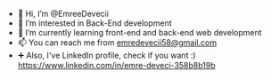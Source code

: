 - 👋 Hi, I’m @EmreeDevecii
- 👀 I’m interested in Back-End development
- 🌱 I’m currently learning front-end and back-end web development
- 📫 You can reach me from emredevecii58@gmail.com
- ➕ Also, I've LinkedIn profile, check if you want :) https://www.linkedin.com/in/emre-deveci-358b8b19b
